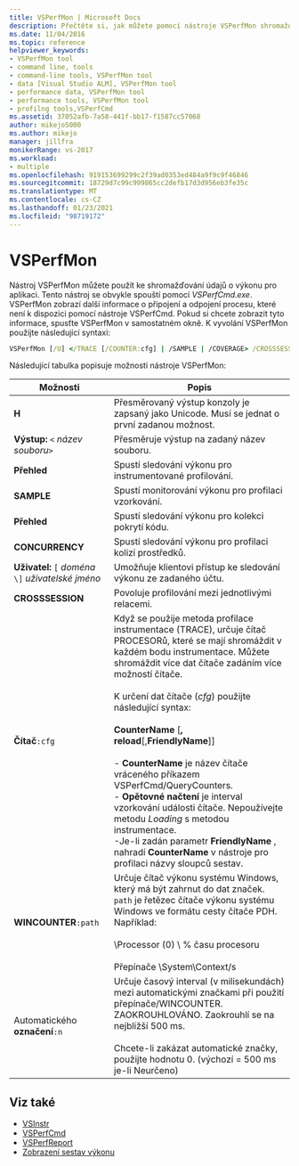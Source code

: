 ```yaml
---
title: VSPerfMon | Microsoft Docs
description: Přečtěte si, jak můžete pomocí nástroje VSPerfMon shromažďovat data o výkonu pro aplikaci. Tento nástroj se obvykle spouští nástrojem VSPerfCmd.exe.
ms.date: 11/04/2016
ms.topic: reference
helpviewer_keywords:
- VSPerfMon tool
- command line, tools
- command-line tools, VSPerfMon tool
- data [Visual Studio ALM], VSPerfMon tool
- performance data, VSPerfMon tool
- performance tools, VSPerfMon tool
- profilng tools,VSPerfCmd
ms.assetid: 37052afb-7a58-441f-bb17-f1587cc57068
author: mikejo5000
ms.author: mikejo
manager: jillfra
monikerRange: vs-2017
ms.workload:
- multiple
ms.openlocfilehash: 919153699299c2f39ad0353ed484a9f9c9f46846
ms.sourcegitcommit: 18729d7c99c999865cc2defb17d3d956eb3fe35c
ms.translationtype: MT
ms.contentlocale: cs-CZ
ms.lasthandoff: 01/23/2021
ms.locfileid: "98719172"
---
```

# <a name="vsperfmon"></a>VSPerfMon
Nástroj VSPerfMon můžete použít ke shromažďování údajů o výkonu pro aplikaci. Tento nástroj se obvykle spouští pomocí *VSPerfCmd.exe*. VSPerfMon zobrazí další informace o připojení a odpojení procesu, které není k dispozici pomocí nástroje VSPerfCmd. Pokud si chcete zobrazit tyto informace, spusťte VSPerfMon v samostatném okně. K vyvolání VSPerfMon použijte následující syntaxi:

```cmd
VSPerfMon [/U] </TRACE [/COUNTER:cfg] | /SAMPLE | /COVERAGE> /CROSSSESSION /OUTPUT <file name> [/WINCOUNTER:cfg] [/USER [DOMAIN\]username]
```

 Následující tabulka popisuje možnosti nástroje VSPerfMon:

|Možnosti|Popis|
|-------------|-----------------|
|**H**|Přesměrovaný výstup konzoly je zapsaný jako Unicode.  Musí se jednat o první zadanou možnost.|
|**Výstup:** `<` *název souboru*`>`|Přesměruje výstup na zadaný název souboru.|
|**Přehled**|Spustí sledování výkonu pro instrumentované profilování.|
|**SAMPLE**|Spustí monitorování výkonu pro profilaci vzorkování.|
|**Přehled**|Spustí sledování výkonu pro kolekci pokrytí kódu.|
|**CONCURRENCY**|Spustí sledování výkonu pro profilaci kolizí prostředků.|
|**Uživatel:** `[` *doména* `\]` *uživatelské jméno*|Umožňuje klientovi přístup ke sledování výkonu ze zadaného účtu.|
|**CROSSSESSION**|Povoluje profilování mezi jednotlivými relacemi.|
|**Čítač**`:cfg`|Když se použije metoda profilace instrumentace (TRACE), určuje čítač PROCESORů, které se mají shromáždit v každém bodu instrumentace. Můžete shromáždit více dat čítače zadáním více možností čítače.<br /><br /> K určení dat čítače (*cfg*) použijte následující syntax:<br /><br /> **CounterName** [**, reload**[,**FriendlyName**]]<br /><br /> -   **CounterName** je název čítače vráceného příkazem VSPerfCmd/QueryCounters.<br />-   **Opětovné načtení** je interval vzorkování události čítače. Nepoužívejte metodu *Loading* s metodou instrumentace.<br />-Je-li zadán parametr **FriendlyName** , nahradí **CounterName** v nástroje pro profilaci názvy sloupců sestav.|
|**WINCOUNTER**`:path`|Určuje čítač výkonu systému Windows, který má být zahrnut do dat značek. `path` je řetězec čítače výkonu systému Windows ve formátu cesty čítače PDH. Například:<br /><br /> \Processor (0) \\ % času procesoru<br /><br /> Přepínače \System\Context/s|
|Automatického **označení**`:n`|Určuje časový interval (v milisekundách) mezi automatickými značkami při použití přepínače/WINCOUNTER. ZAOKROUHLOVÁNO. Zaokrouhlí se na nejbližší 500 ms.<br /><br /> Chcete-li zakázat automatické značky, použijte hodnotu 0. (výchozí = 500 ms je-li Neurčeno)|

## <a name="see-also"></a>Viz také
- [VSInstr](../profiling/vsinstr.md)
- [VSPerfCmd](../profiling/vsperfcmd.md)
- [VSPerfReport](../profiling/vsperfreport.md)
- [Zobrazení sestav výkonu](../profiling/performance-report-views.md)
